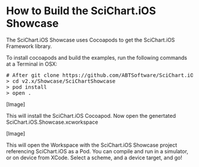 # How to Build the SciChart.iOS Showcase

The SciChart.iOS Showcase uses Cocoapods to get the SciChart.iOS Framework library. 

To install cocoapods and build the examples, run the following commands at a Terminal in OSX:

<pre>
# After git clone https://github.com/ABTSoftware/SciChart.iOS.Examples.git
> cd v2.x/Showcase/SciChartShowcase
> pod install
> open .
</pre>

[Image]

This will install the SciChart.iOS Cocoapod. Now open the genertated SciChart.iOS.Showcase.xcworkspace

[Image]

This will open the Workspace with the SciChart.iOS Showcase project referencing SciChart.iOS as a Pod. You can compile and run in a simulator, or on device from XCode. Select a scheme, and a device target, and go! 
